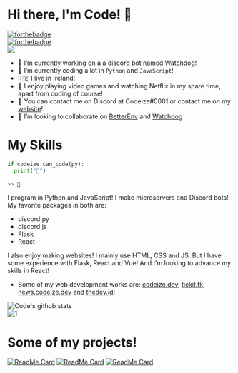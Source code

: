 # Hi there, I'm Code! 👋
[![forthebadge](https://forthebadge.com/images/badges/0-percent-optimized.svg)](https://forthebadge.com)\
[![forthebadge](https://forthebadge.com/images/badges/fuck-it-ship-it.svg)](https://forthebadge.com)\
![](https://komarev.com/ghpvc/?username=codeize)
<!--
**codeize/codeize** is a ✨ _special_ ✨ repository because its `README.md` (this file) appears on your GitHub profile.
Here are some ideas to get you started:
-->
- 🔭 I’m currently working on a a discord bot named Watchdog!
- 🌱 I’m currently coding a lot in `Python` and `JavaScript`!
- 🇮🇪  I live in Ireland!
- 📝 I enjoy playing video games and watching Netflix in my spare time, apart from coding of course!
- 🔔 You can contact me on Discord at Codeize#0001 or contact me on my [website](https://codeize.dev/#contact)!
- 👯 I’m looking to collaborate on [BetterEnv](https://github.com/Codeize/BetterEnv) and [Watchdog](https://github.com/Codeize/Watchdog)
<!--
- 🤔 I’m looking for help with ...
- 👯 I’m looking to collaborate on ...
- 😄 Pronouns: he/him
-->

# My Skills
```py
if codeize.can_code(py):
  print("🐍")
 
>> 🐍
```

I program in Python and JavaScript! I make microservers and Discord bots! My favorite packages in both are:
- discord.py
- discord.js
- Flask
- React

I also enjoy making websites! I mainly use HTML, CSS and JS. But I have some experience with Flask, React and Vue! And I'm looking to advance my skills in React!
- Some of my web development works are: [codeize.dev](https://codeize.dev), [tickit.tk](https://tickit.tk), [news.codeize.dev](https://news.codeize.dev) and [thedev.id](https://thedev.id)!

![Code's github stats](https://github-readme-stats.vercel.app/api?username=codeize&count_private=true&theme=dark)\
![1](https://github-readme-stats.vercel.app/api/top-langs/?username=codeize&count_private=true&theme=dark)

# Some of my projects!
[![ReadMe Card](https://github-readme-stats.vercel.app/api/pin/?username=fransallen&repo=thedev.id&theme=dark&)](https://github.com/fransallen/thedev.id)
[![ReadMe Card](https://github-readme-stats.vercel.app/api/pin/?username=codeize&repo=betterenv&theme=dark&)](https://github.com/codeize/betterenv)
[![ReadMe Card](https://github-readme-stats.vercel.app/api/pin/?username=codeize&repo=watchdog&theme=dark&)](https://github.com/codeize/watchdog)
